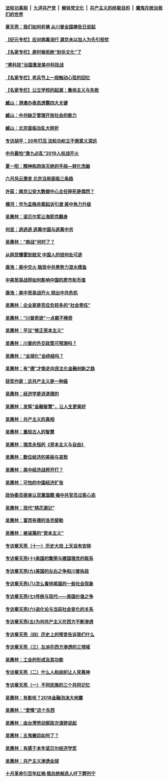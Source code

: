 ####  [法轮功真相](../../../../basic/blob/master/README.md?t=07071123) &nbsp;|&nbsp; [九评共产党](../../../../9ping.md/blob/master/README.md?t=07071123) &nbsp;|&nbsp; [解体党文化](../../../../jtdwh.md/blob/master/README.md?t=07071123)  &nbsp;|&nbsp; [共产主义的终极目的](../../../../gczydzjmd.md/blob/master/README.md?t=07071123) &nbsp;|&nbsp; [魔鬼在统治我们的世界](../../../../mgztzwmdsj.md/blob/master/README.md?t=07071123) 

#### [章天亮：我们如何祈祷 从川普全国祷告日说起](../pages/nsc423/n11944627.md?t=07071123) 

#### [【纪元专栏】应对病毒流行 渥京未以加人为先引担忧](../pages/nsc423/n11875714.md?t=07071123) 

#### [【名家专栏】是时候拒绝“封杀文化”了](../pages/nsc423/n11814093.md?t=07071123) 

#### [“黑科技”治国激发美中科技战](../pages/nsc423/n11638056.md?t=07071123) 

#### [【名家专栏】老兵节上一段触动心弦的回忆](../pages/nsc423/n11646016.md?t=07071123) 

#### [【名家专栏】公立学校的起源：集体主义与失败](../pages/nsc423/n11601833.md?t=07071123) 

#### [臧山：港澳办表态透露四大关键](../pages/nsc423/n11421628.md?t=07071123) 

#### [臧山：中共缺乏管理开放社会的能力](../pages/nsc423/n11407457.md?t=07071123) 

#### [臧山：北京面临治乱大转折](../pages/nsc423/n11406895.md?t=07071123) 

#### [专访胡平：20年打压 法轮功屹立不倒意义深远](../pages/nsc423/n11398800.md?t=07071123) 

#### [中共最怕“逢九必乱”2019人权战开火](../pages/nsc423/n11385248.md?t=07071123) 

#### [夏一阳：精神和肉体灭绝的手段—转化洗脑](../pages/nsc423/n11368250.md?t=07071123) 

#### [六月风云激变 北京当局面临三条路](../pages/nsc423/n11313668.md?t=07071123) 

#### [许茹：南京公安大数据中心主任猝死是偶然？](../pages/nsc423/n11064744.md?t=07071123) 

#### [横河：华为孟晚舟案起诉引渡 美中角力升级](../pages/nsc423/n11027230.md?t=07071123) 

#### [吴惠林：诺贝尔奖让海耶克翻身](../pages/nsc423/n10890049.md?t=07071123) 

#### [何坚：逃逃逃 逃离中国与逃离中共](../pages/nsc423/n10592891.md?t=07071123) 

#### [吴惠林：“商战”何时了？](../pages/nsc423/n10573558.md?t=07071123) 

#### [从网贷爆雷到股灾 中国人的钱何处可逃](../pages/nsc423/n10572800.md?t=07071123) 

#### [唐浩：美中交火 隐现中共黑势力混水摸鱼](../pages/nsc423/n10544040.md?t=07071123) 

#### [中美贸易战将如何影响中国的房市和币值](../pages/nsc423/n10543697.md?t=07071123) 

#### [唐浩：美中贸易战开火 烧出中共危机](../pages/nsc423/n10540126.md?t=07071123) 

#### [吴惠林：企业家是否应负较多的“社会责任”](../pages/nsc423/n10535022.md?t=07071123) 

#### [吴惠林：“川普奇迹”一点都不稀奇](../pages/nsc423/n10512808.md?t=07071123) 

#### [吴惠林：平议“修正资本主义”](../pages/nsc423/n10495724.md?t=07071123) 

#### [吴惠林：川普的外交政策可预测吗？](../pages/nsc423/n10462387.md?t=07071123) 

#### [吴惠林：“全球化”会终结吗？](../pages/nsc423/n10452838.md?t=07071123) 

#### [吴惠林：有“德”才能走向民主化金融创新之路](../pages/nsc423/n10432292.md?t=07071123) 

#### [获奖作家：这共产主义是一种癌](../pages/nsc423/n10431541.md?t=07071123) 

#### [吴惠林：经济学是讲道德的](../pages/nsc423/n10398014.md?t=07071123) 

#### [吴惠林：发挥“金融智慧”，让人生更美好](../pages/nsc423/n10375019.md?t=07071123) 

#### [吴惠林：共产主义的真相](../pages/nsc423/n10351394.md?t=07071123) 

#### [吴惠林：重拾古人的智慧](../pages/nsc423/n10337691.md?t=07071123) 

#### [吴惠林：理念永恒的《资本主义与自由》](../pages/nsc423/n10316274.md?t=07071123) 

#### [吴惠林：数位经济的美丽与哀愁](../pages/nsc423/n10292946.md?t=07071123) 

#### [吴惠林：美中经济战将开打？](../pages/nsc423/n10258825.md?t=07071123) 

#### [吴惠林：可怕的中国经济扩张](../pages/nsc423/n10219147.md?t=07071123) 

#### [政协委员提承认双重国籍 揭中共官员过客心态](../pages/nsc423/n10208809.md?t=07071123) 

#### [吴惠林：现代“桃花源记”](../pages/nsc423/n10185234.md?t=07071123) 

#### [吴惠林：富而有德的洛克斐勒](../pages/nsc423/n10142264.md?t=07071123) 

#### [吴惠林：被诬蔑的“资本主义”](../pages/nsc423/n10124816.md?t=07071123) 

#### [专访章天亮（十一）历史大戏 上天自有安排](../pages/nsc423/n10094905.md?t=07071123) 

#### [专访章天亮(十)美国的繁荣与建国理念的联系](../pages/nsc423/n10094899.md?t=07071123) 

#### [专访章天亮(九)美国的左右之争和川普执政](../pages/nsc423/n10094889.md?t=07071123) 

#### [专访章天亮(八)怎么看待美国的一些社会现象](../pages/nsc423/n10094857.md?t=07071123) 

#### [专访章天亮(七)传统与现代——美国价值之争](../pages/nsc423/n10093140.md?t=07071123) 

#### [专访章天亮(六)进化论与当前社会变化的关系](../pages/nsc423/n10092036.md?t=07071123) 

#### [专访章天亮(五)为何共产主义在西方不断渗透](../pages/nsc423/n10083620.md?t=07071123) 

#### [专访章天亮（四）历史上的预言告诉我们什么](../pages/nsc423/n10083606.md?t=07071123) 

#### [专访章天亮（三）左派在西方渗透的三领域](../pages/nsc423/n10081115.md?t=07071123) 

#### [吴惠林：工会的形成及其功能](../pages/nsc423/n10080633.md?t=07071123) 

#### [专访章天亮（二）什么人和组织让人背离神](../pages/nsc423/n10076637.md?t=07071123) 

#### [专访章天亮（一）不同民族的三个共同记忆](../pages/nsc423/n10074188.md?t=07071123) 

#### [吴惠林：有影呒？2018金融泡沫大地震](../pages/nsc423/n10040534.md?t=07071123) 

#### [吴惠林：“爱情”这个东西](../pages/nsc423/n10019423.md?t=07071123) 

#### [吴惠林：由台湾劳动部政次请辞说起](../pages/nsc423/n9979679.md?t=07071123) 

#### [吴惠林：五鬼搬运如何了？](../pages/nsc423/n9925338.md?t=07071123) 

#### [吴惠林：有感于本年诺贝尔经济学奖](../pages/nsc423/n9871883.md?t=07071123) 

#### [吴惠林：共产主义渗透全球](../pages/nsc423/n9812748.md?t=07071123) 

#### [十月革命引百年红祸 俄总统候选人吁下葬列宁](../pages/nsc423/n9810182.md?t=07071123) 

